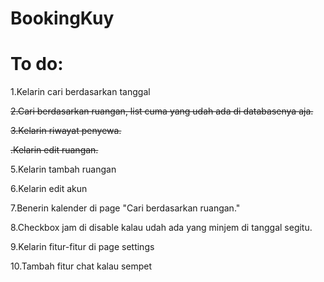 # BookingKuy

# To do:

1.Kelarin cari berdasarkan tanggal

~~2.Cari berdasarkan ruangan, list cuma yang udah ada di databasenya aja.~~

~~3.Kelarin riwayat penyewa.~~

~~.Kelarin edit ruangan.~~

5.Kelarin tambah ruangan

6.Kelarin edit akun

7.Benerin kalender di page "Cari berdasarkan ruangan."

8.Checkbox jam di disable kalau udah ada yang minjem di tanggal segitu.

9.Kelarin fitur-fitur di page settings

10.Tambah fitur chat kalau sempet

